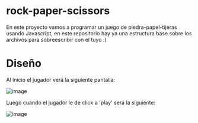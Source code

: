 # rock-paper-scissors
En este proyecto vamos a programar un juego de piedra-papel-tijeras usando Javascript, en este repositorio hay ya una estructura base sobre los archivos
para sobreescribir con el tuyo :)

# Diseño
Al inicio el jugador verá la siguiente pantalla:

![image](https://user-images.githubusercontent.com/26677733/197620403-fbf3b6b7-324e-463b-aa96-5e7de1497207.png)

Luego cuando el jugador le de click a 'play' será la siguiente:

![image](https://user-images.githubusercontent.com/26677733/197622297-3ac9e95c-0724-4aba-a83c-7c88c948ce64.png)

